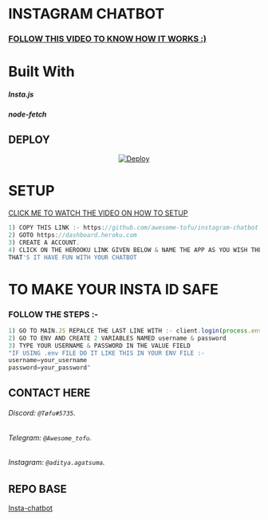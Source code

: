 # INSTAGRAM CHATBOT
### [FOLLOW THIS VIDEO TO KNOW HOW IT WORKS :)](https://youtu.be/_k8Mbb98Eg8)

# Built With
<h5>Insta.js</h5>
<h5>node-fetch</h5>


## DEPLOY
<p align="center">
        <a href="https://heroku.com/deploy?template=https://github.com/Awesome-Tofu/instagram-chatbot">
            <img src="https://www.herokucdn.com/deploy/button.svg" alt="Deploy">
        </a>
    </p>

    
# SETUP

[CLICK ME TO WATCH THE VIDEO ON HOW TO SETUP](https://youtube.com/c/VenomExE)
```js
1) COPY THIS LINK :- https://github.com/awesome-tofu/instagram-chatbot
2) GOTO https://dashboard.heroku.com
3) CREATE A ACCOUNT.
4) CLICK ON THE HEROOKU LINK GIVEN BELOW & NAME THE APP AS YOU WISH THEN CLICK CLEATE APP.
THAT'S IT HAVE FUN WITH YOUR CHATBOT
```
# TO MAKE YOUR INSTA ID SAFE
### FOLLOW THE STEPS :- 
```js
1) GO TO MAIN.JS REPALCE THE LAST LINE WITH :- client.login(process.env.username, process.env.password)
2) GO TO ENV AND CREATE 2 VARIABLES NAMED username & password
3) TYPE YOUR USERNAME & PASSWORD IN THE VALUE FIELD
"IF USING .env FILE DO IT LIKE THIS IN YOUR ENV FILE :- 
username=your_username
password=your_password"
```


## CONTACT HERE
###### Discord: `@Tøfu#5735`. 
###### Telegram: `@Awesome_tofu`.
###### Instagram: `@aditya.agatsuma`.



## REPO BASE
[Insta-chatbot](https://github.com/venom-exe/insta-chatbot)
